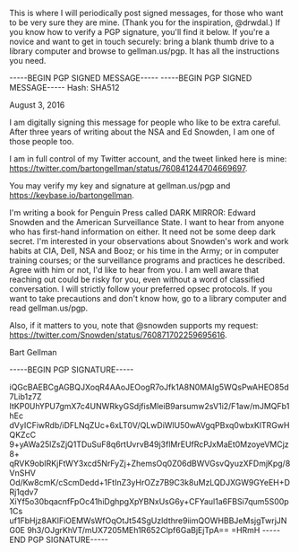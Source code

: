 This is where I will periodically post signed messages, for those who want to be very sure they are mine. (Thank you for the inspiration, @drwdal.) If you know how to verify a PGP signature, you'll find it below. If you're a novice and want to get in touch securely: bring a blank thumb drive to a library computer and browse to gellman.us/pgp. It has all the instructions you need.


-----BEGIN PGP SIGNED MESSAGE-----
-----BEGIN PGP SIGNED MESSAGE-----
Hash: SHA512

August 3, 2016

I am digitally signing this message for people who like to be extra careful. After three years of writing about the NSA and Ed Snowden, I am one of those people too.

I am in full control of my Twitter account, and the tweet linked here is mine: https://twitter.com/bartongellman/status/760841244704669697. 

You may verify my key and signature at gellman.us/pgp and https://keybase.io/bartongellman. 

I'm writing a book for Penguin Press called DARK MIRROR: Edward Snowden and the American Surveillance State. I want to hear from anyone who has first-hand information on either. It need not be some deep dark secret. I'm interested in your observations about Snowden's work and work habits at CIA, Dell, NSA and Booz; or his time in the Army; or in computer training courses; or the surveillance programs and practices he described. Agree with him or not, I'd like to hear from you. I am well aware that reaching out could be risky for you, even without a word of classified conversation. I will strictly follow your preferred opsec protocols. If you want to take precautions and don't know how, go to a library computer and read gellman.us/pgp. 

Also, if it matters to you, note that @snowden supports my request: https://twitter.com/Snowden/status/760871702259695616.

Bart Gellman

-----BEGIN PGP SIGNATURE-----

iQGcBAEBCgAGBQJXoqR4AAoJEOogR7oJfk1A8N0MAIg5WQsPwAHEO85d7Lib1z7Z
ItKP0UhYPU7gmX7c4UNWRkyGSdjfisMleiB9arsumw2sV1i2/F1aw/mJMQFb1hEc
dVyICFiwRdb/iDFLNqZUc+6xLT0V/QLwDiWlU50wAVgqPBxq0wbxKlTRGwHQKZcC
9+yAWa25lZsZjQ1TDuSuF8q6rtUvrvB49j3flMrEUfRcPJxMaEt0MzoyeVMCjz8+
qRVK9obIRKjFtWY3xcd5NrFyZj+ZhemsOq0Z06dBWVGsvQyuzXFDmjKpg/8VnSHV
Od/Kw8cmK/cScmDedd+1FtInZ3yHrOZz7B9C3k8uMzLQDJXGW9GYeEH+DRj1qdv7
XiYf5o30bqacnfFpOc41hiDghpgXpYBNxUsG6y+CFYaul1a6FBSi7qum5S00p1Cs
uf1FbHjz8AKlFiOEMWsWfOqOtJt54SgUzldthre9iimQOWHBBJeMsjgTwrjJNG0E
9h3/OJgrKhVT/mUX7205MEh1R652Clpf6GaBjEjTpA==
=HRmH
-----END PGP SIGNATURE-----

